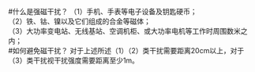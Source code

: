 #什么是强磁干扰？
（1）手机、手表等电子设备及钥匙硬币；<br>
（2）铁、钴、镍以及它们组成的合金等磁体；<br>
（3）大功率变电站、无线基站、空调机柜、或大功率电机等工作时周围数米之内；<br>
#如何避免磁干扰？
对于上述所述（1）（2）类干扰需要距离20cm以上，对于（3）类干扰视干扰强度需要距离至少1m。